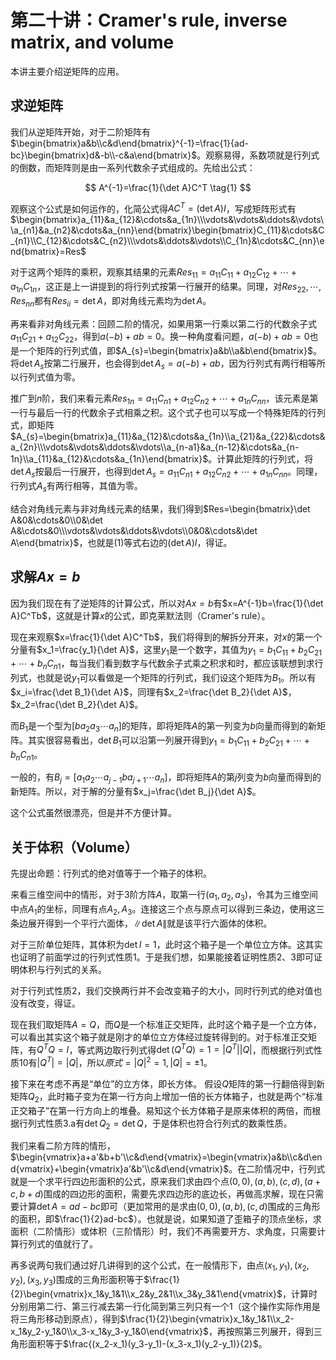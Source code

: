
# 第二十讲：Cramer's rule, inverse matrix, and volume

本讲主要介绍逆矩阵的应用。

## 求逆矩阵

我们从逆矩阵开始，对于二阶矩阵有$\begin{bmatrix}a&b\\c&d\end{bmatrix}^{-1}=\frac{1}{ad-bc}\begin{bmatrix}d&-b\\-c&a\end{bmatrix}$。观察易得，系数项就是行列式的倒数，而矩阵则是由一系列代数余子式组成的。先给出公式：

$$
A^{-1}=\frac{1}{\det A}C^T
\tag{1}
$$

观察这个公式是如何运作的，化简公式得$AC^T=(\det A)I$，写成矩阵形式有$\begin{bmatrix}a_{11}&a_{12}&\cdots&a_{1n}\\\vdots&\vdots&\ddots&\vdots\\a_{n1}&a_{n2}&\cdots&a_{nn}\end{bmatrix}\begin{bmatrix}C_{11}&\cdots&C_{n1}\\C_{12}&\cdots&C_{n2}\\\vdots&\ddots&\vdots\\C_{1n}&\cdots&C_{nn}\end{bmatrix}=Res$

对于这两个矩阵的乘积，观察其结果的元素$Res_{11}=a_{11}C_{11}+a_{12}C_{12}+\cdots+a_{1n}C_{1n}$，这正是上一讲提到的将行列式按第一行展开的结果。同理，对$Res_{22}, \cdots, Res_{nn}$都有$Res_{ii}=\det A$，即对角线元素均为$\det A$。

再来看非对角线元素：回顾二阶的情况，如果用第一行乘以第二行的代数余子式$a_{11}C_{21}+a_{12}C_{22}$，得到$a(-b)+ab=0$。换一种角度看问题，$a(-b)+ab=0$也是一个矩阵的行列式值，即$A_{s}=\begin{bmatrix}a&b\\a&b\end{bmatrix}$。将$\det A_{s}$按第二行展开，也会得到$\det A_{s}=a(-b)+ab$，因为行列式有两行相等所以行列式值为零。

推广到$n$阶，我们来看元素$Res_{1n}=a_{11}C_{n1}+a_{12}C_{n2}+\cdots+a_{1n}C_{nn}$，该元素是第一行与最后一行的代数余子式相乘之积。这个式子也可以写成一个特殊矩阵的行列式，即矩阵$A_{s}=\begin{bmatrix}a_{11}&a_{12}&\cdots&a_{1n}\\a_{21}&a_{22}&\cdots&a_{2n}\\\vdots&\vdots&\ddots&\vdots\\a_{n-a1}&a_{n-12}&\cdots&a_{n-1n}\\a_{11}&a_{12}&\cdots&a_{1n}\end{bmatrix}$。计算此矩阵的行列式，将$\det A_{s}$按最后一行展开，也得到$\det A_{s}=a_{11}C_{n1}+a_{12}C_{n2}+\cdots+a_{1n}C_{nn}$。同理，行列式$A_{s}$有两行相等，其值为零。

结合对角线元素与非对角线元素的结果，我们得到$Res=\begin{bmatrix}\det A&0&\cdots&0\\0&\det A&\cdots&0\\\vdots&\vdots&\ddots&\vdots\\0&0&\cdots&\det A\end{bmatrix}$，也就是$(1)$等式右边的$(\det A)I$，得证。

## 求解$Ax=b$

因为我们现在有了逆矩阵的计算公式，所以对$Ax=b$有$x=A^{-1}b=\frac{1}{\det A}C^Tb$，这就是计算$x$的公式，即克莱默法则（Cramer's rule）。

现在来观察$x=\frac{1}{\det A}C^Tb$，我们将得到的解拆分开来，对$x$的第一个分量有$x_1=\frac{y_1}{\det A}$，这里$y_1$是一个数字，其值为$y_1=b_1C_{11}+b_2C_{21}+\cdots+b_nC_{n1}$，每当我们看到数字与代数余子式乘之积求和时，都应该联想到求行列式，也就是说$y_1$可以看做是一个矩阵的行列式，我们设这个矩阵为$B_1$。所以有$x_i=\frac{\det B_1}{\det A}$，同理有$x_2=\frac{\det B_2}{\det A}$，$x_2=\frac{\det B_2}{\det A}$。

而$B_1$是一个型为$\Bigg[b a_2 a_3 \cdots a_n\Bigg]$的矩阵，即将矩阵$A$的第一列变为$b$向量而得到的新矩阵。其实很容易看出，$\det B_1$可以沿第一列展开得到$y_1=b_1C_{11}+b_2C_{21}+\cdots+b_nC_{n1}$。

一般的，有$B_j=\Bigg[a_1 a_2 \cdots a_{j-1} b a_{j+1} \cdots a_n\Bigg]$，即将矩阵$A$的第$j$列变为$b$向量而得到的新矩阵。所以，对于解的分量有$x_j=\frac{\det B_j}{\det A}$。

这个公式虽然很漂亮，但是并不方便计算。

## 关于体积（Volume）

先提出命题：行列式的绝对值等于一个箱子的体积。

来看三维空间中的情形，对于$3$阶方阵$A$，取第一行$(a_1,a_2,a_3)$，令其为三维空间中点$A_1$的坐标，同理有点$A_2, A_3$。连接这三个点与原点可以得到三条边，使用这三条边展开得到一个平行六面体，$\left\|\det A\right\|$就是该平行六面体的体积。

对于三阶单位矩阵，其体积为$\det I=1$，此时这个箱子是一个单位立方体。这其实也证明了前面学过的行列式性质1。于是我们想，如果能接着证明性质2、3即可证明体积与行列式的关系。

对于行列式性质2，我们交换两行并不会改变箱子的大小，同时行列式的绝对值也没有改变，得证。

现在我们取矩阵$A=Q$，而$Q$是一个标准正交矩阵，此时这个箱子是一个立方体，可以看出其实这个箱子就是刚才的单位立方体经过旋转得到的。对于标准正交矩阵，有$Q^TQ=I$，等式两边取行列式得$\det(Q^TQ)=1=\left|Q^T\right|\left|Q\right|$，而根据行列式性质10有$\left|Q^T\right|=\left|Q\right|$，所以$原式=\left|Q\right|^2=1, \left|Q\right|=\pm 1$。

接下来在考虑不再是“单位”的立方体，即长方体。 假设$Q$矩阵的第一行翻倍得到新矩阵$Q_2$，此时箱子变为在第一行方向上增加一倍的长方体箱子，也就是两个“标准正交箱子”在第一行方向上的堆叠。易知这个长方体箱子是原来体积的两倍，而根据行列式性质3.a有$\det Q_2=\det Q$，于是体积也符合行列式的数乘性质。

我们来看二阶方阵的情形，$\begin{vmatrix}a+a'&b+b'\\c&d\end{vmatrix}=\begin{vmatrix}a&b\\c&d\end{vmatrix}+\begin{vmatrix}a'&b'\\c&d\end{vmatrix}$。在二阶情况中，行列式就是一个求平行四边形面积的公式，原来我们求由四个点$(0,0), (a,b), (c,d), (a+c,b+d)$围成的四边形的面积，需要先求四边形的底边长，再做高求解，现在只需要计算$\det A=ad-bc$即可（更加常用的是求由$(0,0), (a,b), (c,d)$围成的三角形的面积，即$\frac{1}{2}ad-bc$）。也就是说，如果知道了歪箱子的顶点坐标，求面积（二阶情形）或体积（三阶情形）时，我们不再需要开方、求角度，只需要计算行列式的值就行了。

再多说两句我们通过好几讲得到的这个公式，在一般情形下，由点$(x_1,y_1), (x_2,y_2), (x_3,y_3)$围成的三角形面积等于$\frac{1}{2}\begin{vmatrix}x_1&y_1&1\\x_2&y_2&1\\x_3&y_3&1\end{vmatrix}$，计算时分别用第二行、第三行减去第一行化简到第三列只有一个$1$（这个操作实际作用是将三角形移动到原点），得到$\frac{1}{2}\begin{vmatrix}x_1&y_1&1\\x_2-x_1&y_2-y_1&0\\x_3-x_1&y_3-y_1&0\end{vmatrix}$，再按照第三列展开，得到三角形面积等于$\frac{(x_2-x_1)(y_3-y_1)-(x_3-x_1)(y_2-y_1)}{2}$。
